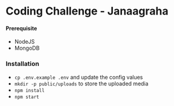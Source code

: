 # Coding Challenge - Janaagraha

#### Prerequisite

- NodeJS
- MongoDB

### Installation

- `cp .env.example .env` and update the config values
- `mkdir -p public/uploads` to store the uploaded media
- `npm install`
- `npm start`
